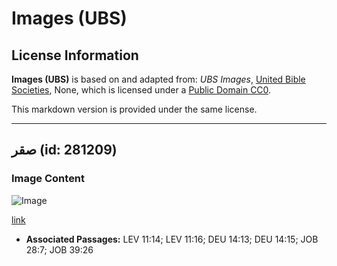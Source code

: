 # Images (UBS)

## License Information

**Images (UBS)** is based on and adapted from: _UBS Images_, [United Bible Societies](https://unitedbiblesocieties.org/), None, which is licensed under a [Public Domain CC0](https://creativecommons.org/public-domain/cc0/).

This markdown version is provided under the same license.



--------------------------------

## صقر (id: 281209)

### Image Content

![Image](https://cdn.aquifer.bible/aquifer-content/resources/Media/WEB-0211_falcon.jpg)

[link](https://cdn.aquifer.bible/aquifer-content/resources/Media/WEB-0211_falcon.jpg)

* **Associated Passages:** LEV 11:14; LEV 11:16; DEU 14:13; DEU 14:15; JOB 28:7; JOB 39:26

